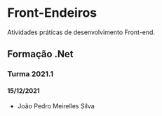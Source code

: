 # Front-Endeiros
 Atividades práticas de desenvolvimento Front-end.
## Formação .Net
### Turma 2021.1
#### 15/12/2021
- João Pedro Meirelles Silva

